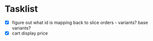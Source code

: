 # Tasklist

- [x] figure out what id is mapping back to slice orders - variants? base variants?
- [x] cart display price

